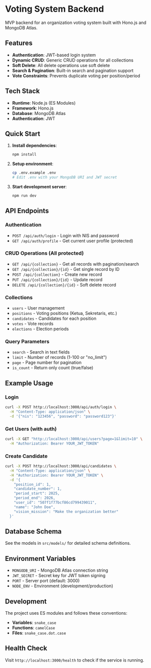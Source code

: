 # Voting System Backend

MVP backend for an organization voting system built with Hono.js and MongoDB Atlas.

## Features

- **Authentication**: JWT-based login system
- **Dynamic CRUD**: Generic CRUD operations for all collections
- **Soft Delete**: All delete operations use soft delete
- **Search & Pagination**: Built-in search and pagination support
- **Vote Constraints**: Prevents duplicate voting per position/period

## Tech Stack

- **Runtime**: Node.js (ES Modules)
- **Framework**: Hono.js
- **Database**: MongoDB Atlas
- **Authentication**: JWT

## Quick Start

1. **Install dependencies**:
   ```bash
   npm install
   ```

2. **Setup environment**:
   ```bash
   cp .env.example .env
   # Edit .env with your MongoDB URI and JWT secret
   ```

3. **Start development server**:
   ```bash
   npm run dev
   ```

## API Endpoints

### Authentication
- `POST /api/auth/login` - Login with NIS and password
- `GET /api/auth/profile` - Get current user profile (protected)

### CRUD Operations (All protected)
- `GET /api/{collection}` - Get all records with pagination/search
- `GET /api/{collection}/{id}` - Get single record by ID
- `POST /api/{collection}` - Create new record
- `PUT /api/{collection}/{id}` - Update record
- `DELETE /api/{collection}/{id}` - Soft delete record

### Collections
- `users` - User management
- `positions` - Voting positions (Ketua, Sekretaris, etc.)
- `candidates` - Candidates for each position
- `votes` - Vote records
- `elections` - Election periods

### Query Parameters
- `search` - Search in text fields
- `limit` - Number of records (1-100 or "no_limit")
- `page` - Page number for pagination
- `is_count` - Return only count (true/false)

## Example Usage

### Login
```bash
curl -X POST http://localhost:3000/api/auth/login \
  -H "Content-Type: application/json" \
  -d '{"nis": "123456", "password": "password123"}'
```

### Get Users (with auth)
```bash
curl -X GET "http://localhost:3000/api/users?page=1&limit=10" \
  -H "Authorization: Bearer YOUR_JWT_TOKEN"
```

### Create Candidate
```bash
curl -X POST http://localhost:3000/api/candidates \
  -H "Content-Type: application/json" \
  -H "Authorization: Bearer YOUR_JWT_TOKEN" \
  -d '{
    "position_id": 1,
    "candidate_number": 1,
    "period_start": 2025,
    "period_end": 2026,
    "user_id": "507f1f77bcf86cd799439011",
    "name": "John Doe",
    "vision_mission": "Make the organization better"
  }'
```

## Database Schema

See the models in `src/models/` for detailed schema definitions.

## Environment Variables

- `MONGODB_URI` - MongoDB Atlas connection string
- `JWT_SECRET` - Secret key for JWT token signing
- `PORT` - Server port (default: 3000)
- `NODE_ENV` - Environment (development/production)

## Development

The project uses ES modules and follows these conventions:
- **Variables**: `snake_case`
- **Functions**: `camelCase`
- **Files**: `snake_case.dot.case`

## Health Check

Visit `http://localhost:3000/health` to check if the service is running.